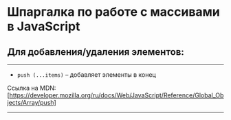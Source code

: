 # Шпаргалка по работе с массивами в JavaScript


## Для добавления/удаления элементов: 

***
* ```push (...items)``` – добавляет элементы в конец

Ссылка на MDN: [https://developer.mozilla.org/ru/docs/Web/JavaScript/Reference/Global_Objects/Array/push]

***
